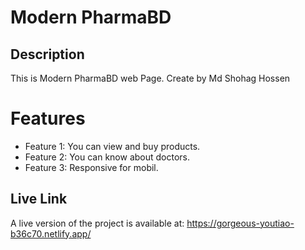 # Modern PharmaBD

## Description
This is Modern PharmaBD web Page. Create by Md Shohag Hossen
# Features
- Feature 1: You can view and buy products.
- Feature 2: You can know about doctors.
- Feature 3: Responsive for mobil.

## Live Link

A live version of the project is available at: https://gorgeous-youtiao-b36c70.netlify.app/